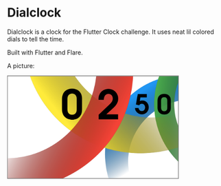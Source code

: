 # Dialclock

Dialclock is a clock for the Flutter Clock challenge. It uses neat lil colored dials to tell the time. 

Built with Flutter and Flare.


A picture:

<img src='dialclock.png' width='400'>


